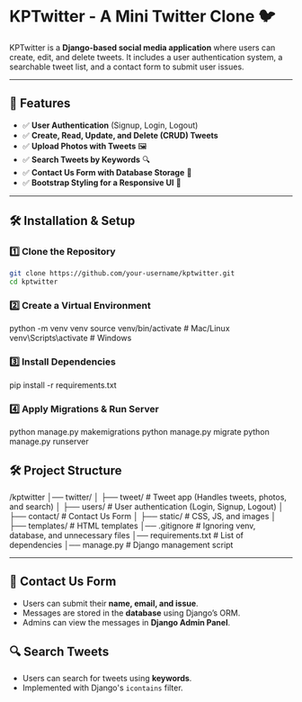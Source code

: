 # KPTwitter - A Mini Twitter Clone 🐦

KPTwitter is a **Django-based social media application** where users can create, edit, and delete tweets. 
It includes a user authentication system, a searchable tweet list, and a contact form to submit user issues.

---

## 🚀 Features
- ✅ **User Authentication** (Signup, Login, Logout)
- ✅ **Create, Read, Update, and Delete (CRUD) Tweets**
- ✅ **Upload Photos with Tweets** 🖼️
- ✅ **Search Tweets by Keywords** 🔍
- ✅ **Contact Us Form with Database Storage** 📩
- ✅ **Bootstrap Styling for a Responsive UI** 🎨

---

## 🛠️ Installation & Setup

### **1️⃣ Clone the Repository**
```bash
git clone https://github.com/your-username/kptwitter.git
cd kptwitter
```

### **2️⃣ Create a Virtual Environment**
python -m venv venv
source venv/bin/activate  # Mac/Linux
venv\Scripts\activate  # Windows


### **3️⃣ Install Dependencies**

pip install -r requirements.txt


### **4️⃣ Apply Migrations & Run Server**

python manage.py makemigrations
python manage.py migrate
python manage.py runserver

## 🛠️ Project Structure

/kptwitter
│── twitter/
│   ├── tweet/         # Tweet app (Handles tweets, photos, and search)
│   ├── users/         # User authentication (Login, Signup, Logout)
│   ├── contact/       # Contact Us Form
│   ├── static/        # CSS, JS, and images
│   ├── templates/     # HTML templates
│── .gitignore         # Ignoring venv, database, and unnecessary files
│── requirements.txt   # List of dependencies
│── manage.py          # Django management script


---

## 📧 Contact Us Form
- Users can submit their **name, email, and issue**.
- Messages are stored in the **database** using Django’s ORM.
- Admins can view the messages in **Django Admin Panel**.

## 🔍 Search Tweets
- Users can search for tweets using **keywords**.
- Implemented with Django's `icontains` filter.


